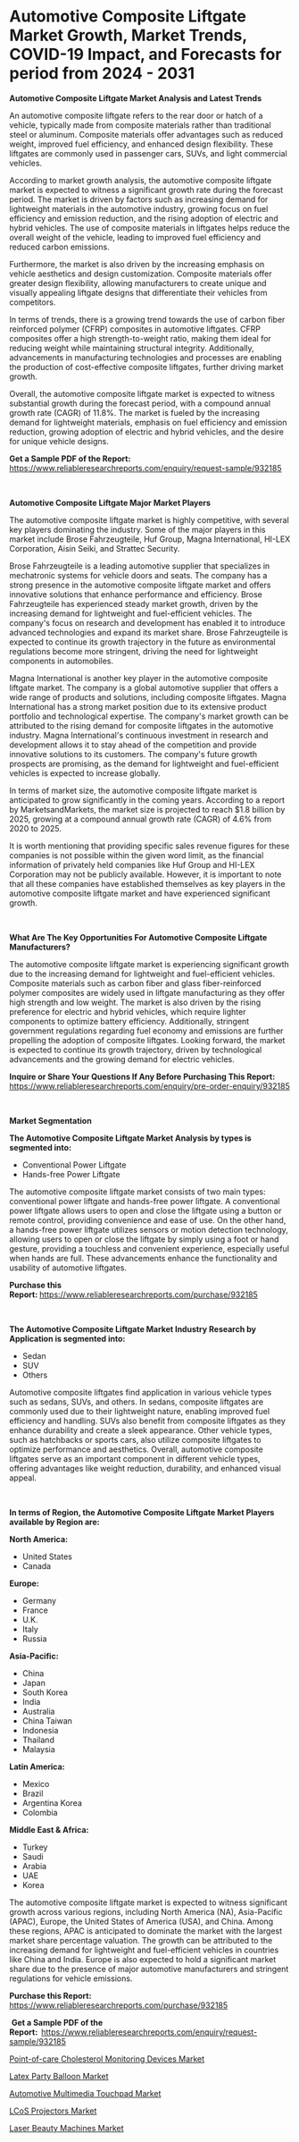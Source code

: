 <p><h1>Automotive Composite Liftgate Market Growth, Market Trends, COVID-19 Impact, and Forecasts for period from 2024 - 2031</h1></p><p><strong>Automotive Composite Liftgate Market Analysis and Latest Trends</strong></p>
<p><p>An automotive composite liftgate refers to the rear door or hatch of a vehicle, typically made from composite materials rather than traditional steel or aluminum. Composite materials offer advantages such as reduced weight, improved fuel efficiency, and enhanced design flexibility. These liftgates are commonly used in passenger cars, SUVs, and light commercial vehicles.</p><p>According to market growth analysis, the automotive composite liftgate market is expected to witness a significant growth rate during the forecast period. The market is driven by factors such as increasing demand for lightweight materials in the automotive industry, growing focus on fuel efficiency and emission reduction, and the rising adoption of electric and hybrid vehicles. The use of composite materials in liftgates helps reduce the overall weight of the vehicle, leading to improved fuel efficiency and reduced carbon emissions.</p><p>Furthermore, the market is also driven by the increasing emphasis on vehicle aesthetics and design customization. Composite materials offer greater design flexibility, allowing manufacturers to create unique and visually appealing liftgate designs that differentiate their vehicles from competitors.</p><p>In terms of trends, there is a growing trend towards the use of carbon fiber reinforced polymer (CFRP) composites in automotive liftgates. CFRP composites offer a high strength-to-weight ratio, making them ideal for reducing weight while maintaining structural integrity. Additionally, advancements in manufacturing technologies and processes are enabling the production of cost-effective composite liftgates, further driving market growth.</p><p>Overall, the automotive composite liftgate market is expected to witness substantial growth during the forecast period, with a compound annual growth rate (CAGR) of 11.8%. The market is fueled by the increasing demand for lightweight materials, emphasis on fuel efficiency and emission reduction, growing adoption of electric and hybrid vehicles, and the desire for unique vehicle designs.</p></p>
<p><strong>Get a Sample PDF of the Report:&nbsp;</strong> <a href="https://www.reliableresearchreports.com/enquiry/request-sample/932185">https://www.reliableresearchreports.com/enquiry/request-sample/932185</a></p>
<p>&nbsp;</p>
<p><strong>Automotive Composite Liftgate Major Market Players</strong></p>
<p><p>The automotive composite liftgate market is highly competitive, with several key players dominating the industry. Some of the major players in this market include Brose Fahrzeugteile, Huf Group, Magna International, HI-LEX Corporation, Aisin Seiki, and Strattec Security.</p><p>Brose Fahrzeugteile is a leading automotive supplier that specializes in mechatronic systems for vehicle doors and seats. The company has a strong presence in the automotive composite liftgate market and offers innovative solutions that enhance performance and efficiency. Brose Fahrzeugteile has experienced steady market growth, driven by the increasing demand for lightweight and fuel-efficient vehicles. The company's focus on research and development has enabled it to introduce advanced technologies and expand its market share. Brose Fahrzeugteile is expected to continue its growth trajectory in the future as environmental regulations become more stringent, driving the need for lightweight components in automobiles.</p><p>Magna International is another key player in the automotive composite liftgate market. The company is a global automotive supplier that offers a wide range of products and solutions, including composite liftgates. Magna International has a strong market position due to its extensive product portfolio and technological expertise. The company's market growth can be attributed to the rising demand for composite liftgates in the automotive industry. Magna International's continuous investment in research and development allows it to stay ahead of the competition and provide innovative solutions to its customers. The company's future growth prospects are promising, as the demand for lightweight and fuel-efficient vehicles is expected to increase globally.</p><p>In terms of market size, the automotive composite liftgate market is anticipated to grow significantly in the coming years. According to a report by MarketsandMarkets, the market size is projected to reach $1.8 billion by 2025, growing at a compound annual growth rate (CAGR) of 4.6% from 2020 to 2025.</p><p>It is worth mentioning that providing specific sales revenue figures for these companies is not possible within the given word limit, as the financial information of privately held companies like Huf Group and HI-LEX Corporation may not be publicly available. However, it is important to note that all these companies have established themselves as key players in the automotive composite liftgate market and have experienced significant growth.</p></p>
<p>&nbsp;</p>
<p><strong>What Are The Key Opportunities For Automotive Composite Liftgate Manufacturers?</strong></p>
<p><p>The automotive composite liftgate market is experiencing significant growth due to the increasing demand for lightweight and fuel-efficient vehicles. Composite materials such as carbon fiber and glass fiber-reinforced polymer composites are widely used in liftgate manufacturing as they offer high strength and low weight. The market is also driven by the rising preference for electric and hybrid vehicles, which require lighter components to optimize battery efficiency. Additionally, stringent government regulations regarding fuel economy and emissions are further propelling the adoption of composite liftgates. Looking forward, the market is expected to continue its growth trajectory, driven by technological advancements and the growing demand for electric vehicles.</p></p>
<p><strong>Inquire or Share Your Questions If Any Before Purchasing This Report:</strong> <a href="https://www.reliableresearchreports.com/enquiry/pre-order-enquiry/932185">https://www.reliableresearchreports.com/enquiry/pre-order-enquiry/932185</a></p>
<p>&nbsp;</p>
<p><strong>Market Segmentation</strong></p>
<p><strong>The Automotive Composite Liftgate Market Analysis by types is segmented into:</strong></p>
<p><ul><li>Conventional Power Liftgate</li><li>Hands-free Power Liftgate</li></ul></p>
<p><p>The automotive composite liftgate market consists of two main types: conventional power liftgate and hands-free power liftgate. A conventional power liftgate allows users to open and close the liftgate using a button or remote control, providing convenience and ease of use. On the other hand, a hands-free power liftgate utilizes sensors or motion detection technology, allowing users to open or close the liftgate by simply using a foot or hand gesture, providing a touchless and convenient experience, especially useful when hands are full. These advancements enhance the functionality and usability of automotive liftgates.</p></p>
<p><strong>Purchase this Report:&nbsp;</strong><a href="https://www.reliableresearchreports.com/purchase/932185">https://www.reliableresearchreports.com/purchase/932185</a></p>
<p>&nbsp;</p>
<p><strong>The Automotive Composite Liftgate Market Industry Research by Application is segmented into:</strong></p>
<p><ul><li>Sedan</li><li>SUV</li><li>Others</li></ul></p>
<p><p>Automotive composite liftgates find application in various vehicle types such as sedans, SUVs, and others. In sedans, composite liftgates are commonly used due to their lightweight nature, enabling improved fuel efficiency and handling. SUVs also benefit from composite liftgates as they enhance durability and create a sleek appearance. Other vehicle types, such as hatchbacks or sports cars, also utilize composite liftgates to optimize performance and aesthetics. Overall, automotive composite liftgates serve as an important component in different vehicle types, offering advantages like weight reduction, durability, and enhanced visual appeal.</p></p>
<p>&nbsp;</p>
<p><strong>In terms of Region, the Automotive Composite Liftgate Market Players available by Region are:</strong></p>
<p>
    <p> <strong> North America: </strong>
        <ul>
            <li>United States</li>
            <li>Canada</li>
        </ul>
        </p> 
    <p> <strong> Europe: </strong>
        <ul>
            <li>Germany</li>
            <li>France</li>
            <li>U.K.</li>
            <li>Italy</li>
            <li>Russia</li>
        </ul>
        </p> 
    <p> <strong> Asia-Pacific: </strong>
        <ul>
            <li>China</li>
            <li>Japan</li>
            <li>South Korea</li>
            <li>India</li>
            <li>Australia</li>
            <li>China Taiwan</li>
            <li>Indonesia</li>
            <li>Thailand</li>
            <li>Malaysia</li>
        </ul>
        </p> 
    <p> <strong> Latin America: </strong>
        <ul>
            <li>Mexico</li>
            <li>Brazil</li>
            <li>Argentina Korea</li>
            <li>Colombia</li>
        </ul>
        </p> 
    <p> <strong> Middle East & Africa: </strong>
        <ul>
            <li>Turkey</li>
            <li>Saudi</li>
            <li>Arabia</li>
            <li>UAE</li>
            <li>Korea</li>
        </ul>
    </p>
    </p>
<p><p>The automotive composite liftgate market is expected to witness significant growth across various regions, including North America (NA), Asia-Pacific (APAC), Europe, the United States of America (USA), and China. Among these regions, APAC is anticipated to dominate the market with the largest market share percentage valuation. The growth can be attributed to the increasing demand for lightweight and fuel-efficient vehicles in countries like China and India. Europe is also expected to hold a significant market share due to the presence of major automotive manufacturers and stringent regulations for vehicle emissions.</p></p>
<p><strong>Purchase this Report: </strong><a href="https://www.reliableresearchreports.com/purchase/932185">https://www.reliableresearchreports.com/purchase/932185</a></p>
<p>&nbsp;<strong>Get a Sample PDF of the Report:&nbsp;&nbsp;</strong><a href="https://www.reliableresearchreports.com/enquiry/request-sample/932185">https://www.reliableresearchreports.com/enquiry/request-sample/932185</a></p>
<p><strong></strong></p>
<p><p><a href="https://github.com/Alonsoolds3wq1d81czn8rbol/Market-Research-Report-List-1/blob/main/point-of-care-cholesterol-monitoring-devices-market.md">Point-of-care Cholesterol Monitoring Devices Market</a></p><p><a href="https://medium.com/@zitakuvalis/decoding-latex-party-balloon-market-metrics-market-share-trends-and-growth-patterns-d2014170b76b">Latex Party Balloon Market</a></p><p><a href="https://github.com/kathiaseamanalvaradovlprc2h/Market-Research-Report-List-1/blob/main/automotive-multimedia-touchpad-market.md">Automotive Multimedia Touchpad Market</a></p><p><a href="https://medium.com/@zitakuvalis/lcos-projectors-market-size-market-outlook-and-market-forecast-2024-to-2031-21631cbe91c4">LCoS Projectors Market</a></p><p><a href="https://medium.com/@zitakuvalis/laser-beauty-machines-market-competitive-analysis-market-trends-and-forecast-to-2031-f49daddf7bc4">Laser Beauty Machines Market</a></p></p>